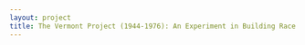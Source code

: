 ```yaml
--- 
layout: project 
title: The Vermont Project (1944-1976): An Experiment in Building Race Relations
---
```



